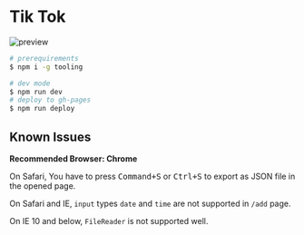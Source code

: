 # Tik Tok

![preview](https://ooo.0o0.ooo/2016/04/08/57087c823acb9.png)

```bash
# prerequirements
$ npm i -g tooling

# dev mode
$ npm run dev
# deploy to gh-pages
$ npm run deploy
```

## Known Issues

**Recommended Browser: Chrome**

On Safari, You have to press <kbd>Command+S</kbd> or <kbd>Ctrl+S</kbd> to export as JSON file in the opened page.

On Safari and IE, `input` types `date` and `time` are not supported in `/add` page.

On IE 10 and below, `FileReader` is not supported well.
